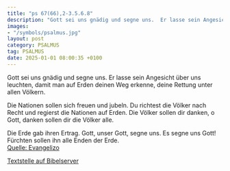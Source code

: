```yaml
---
title: "ps 67(66),2-3.5.6.8"
description: "Gott sei uns gnädig und segne uns.  Er lasse sein Angesicht über uns leuchten, damit man auf Erden deinen Weg erkenne,  deine Rettung unter allen Völkern.  Die Nationen sollen sich freuen und jubeln. Du richtest die Völker nach Recht und regierst die Nationen auf Erden. Die V...."
images:
- "/symbols/psalmus.jpg"
layout: post
category: PSALMUS
tag: PSALMUS
date: 2025-01-01 08:00:35 +0100
---
```

Gott sei uns gnädig und segne uns. 
Er lasse sein Angesicht über uns leuchten,
damit man auf Erden deinen Weg erkenne, 
deine Rettung unter allen Völkern.

Die Nationen sollen sich freuen und jubeln.
Du richtest die Völker nach Recht
und regierst die Nationen auf Erden.
Die Völker sollen dir danken, o Gott, 
danken sollen dir die Völker alle.<!--more-->

Die Erde gab ihren Ertrag.
Gott, unser Gott, segne uns.
Es segne uns Gott! 
Fürchten sollen ihn alle Enden der Erde.<br>
[Quelle: Evangelizo](https://evangeliumtagfuertag.org/DE/gospel)

[Textstelle auf Bibelserver](https://www.bibleserver.com/EU/ps67(66),2-3.5.6.8)
